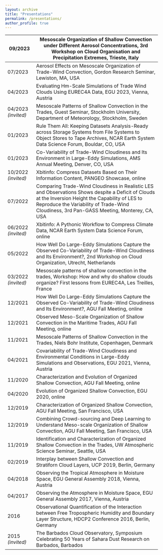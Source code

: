 ```yaml
---
layout: archive
title: "Presentations"
permalink: /presentations/
author_profile: true
---
```


|09/2023| Mesoscale Organization of Shallow Convection under Different Aerosol Concentrations, 3rd Workshop on Cloud Organisation and Precipitation Extremes, Trieste, Italy|
|--|--|
|07/2023| Aerosol Effects on Mesoscale Organization of Trade-Wind Convection, Gordon Research Seminar, Lewiston, MA, USA|
|04/2023| Evaluating Hm-Scale Simulations of Trade Wind Clouds Using EUREC4A Data, EGU 2023, Vienna, Austria|
|04/2023 _(invited)_| Mesoscale Patterns of Shallow Convection in the Trades, Guest Seminar, Stockholm University, Department of Meteorology, Stockholm, Sweden|
|01/2023| Rule Them All: Keeping Datasets Analysis-Ready across Storage Systems from File Systems to Object Stores to Tape Archives, NCAR Earth System Data Science Forum, Bouldar, CO, USA|
|01/2023| Co-Variability of Trade-Wind Cloudiness and Its Environment in Large-Eddy Simulations, AMS Annual Meeting, Denver, CO, USA|
|10/2022 _(invited)_| Xbitinfo: Compress Datasets Based on Their Information Content, PANGEO Showcase, online|
|07/2022| Comparing Trade-Wind Cloudiness in Realistic LES and Observations Shows despite a Deficit of Clouds at the Inversion Height the Capability of LES to Reproduce the Variability of Trade-Wind Cloudiness, 3rd Pan-GASS Meeting, Monterey, CA, USA|
|06/2022 _(invited)_ |Xbitinfo: A Pythonic Workflow to Compress Climate Data, NCAR Earth System Data Science Forum, online|
|05/2022| How Well Do Large-Eddy Simulations Capture the Observed Co-Variability of Trade-Wind Cloudiness and Its Environment?, 2nd Workshop on Cloud Organization, Utrecht, Netherlands|
|03/2022 _(invited)_| Mesoscale patterns of shallow convection in the trades, Workshop: How and why do shallow clouds organize? First lessons from EUREC4A, Les Treilles, France|
|12/2021| How Well Do Large-Eddy Simulations Capture the Observed Co-Variability of Trade-Wind Cloudiness and Its Environment?, AGU Fall Meeting, online|
|12/2021| Observed Meso-Scale Organization of Shallow Convection in the Maritime Trades, AGU Fall Meeting, online|
|11/2021| Mesoscale Patterns of Shallow Convection in the Trades, Niels Bohr Institute, Copenhagen, Denmark|
|04/2021| Covariability of Trade-Wind Cloudiness and Environmental Conditions in Large-Eddy Simulations and Observations, EGU 2021, Vienna, Austria|
|11/2020| Characterization and Evolution of Organized Shallow Convection, AGU Fall Meeting, online|
|04/2020| Evolution of Organized Shallow Convection, EGU 2020, online|
|12/2019| Characterization of Organized Shallow Convection, AGU Fall Meeting, San Francisco, USA|
|12/2019| Combining Crowd-sourcing and Deep Learning to Understand Meso-scale Organization of Shallow Convection, AGU Fall Meeting, San Francisco, USA|
|11/2019| Identification and Characterization of Organized Shallow Convection in the Trades, UW Atmospheric Science Seminar, Seattle, USA|
|02/2019| Interplay between Shallow Convection and Stratiforn Cloud Layers, UCP 2019, Berlin, Germany|
|04/2018| Observing the Tropical Atmosphere in Moisture Space, EGU General Assembly 2018, Vienna, Austria|
|04/2017| Observing the Atmosphere in Moisture Space, EGU General Assembly 2017, Vienna, Austria|
|2016| Observational Quantification of the Interaction between Free Tropospheric Humidity and Boundary Layer Structure, HDCP2 Conference 2016, Berlin, Germany|
|2015 _(invited)_| The Barbados Cloud Observatory, Symposium Celebrating 50 Years of Sahara Dust Research on Barbados, Barbados|
